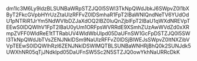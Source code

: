dm1lc3M6Ly9ldzBLSUNBaWRpSTZJQ0l5SWl3TkNpQWdJbkJ6SWpvZ0l1bXByT2FkcGVpbHYrUzZtaUlzRFFvZ0lDSmhaR1FpT2lBaWNIQndNeTV6YUdOdU1pNTRiR1JrYm5NdWVIbDZJaXdOQ2lBZ0luQnZjblFpT2lBaU1qWXdNREVpTEEwS0lDQWlhV1FpT2lBaU0yUm1ORFpsWVRRdE9XSmhZUzAwWVdZd0xXRmpZVFF0WldReE1tTTRabUV4WldWbUlpd05DaUFnSW1GcFpDSTZJQ0l5SWl3TkNpQWdJbTVsZENJNklDSm9NaUlzRFFvZ0lDSjBlWEJsSWpvZ0ltNXZibVVpTEEwS0lDQWlhRzl6ZENJNklDSWlMQTBLSUNBaWNHRjBhQ0k2SUNJdk5UWXhNR05qTjJNdklpd05DaUFnSW5Sc2N5STZJQ0owYkhNaURRcDkK
